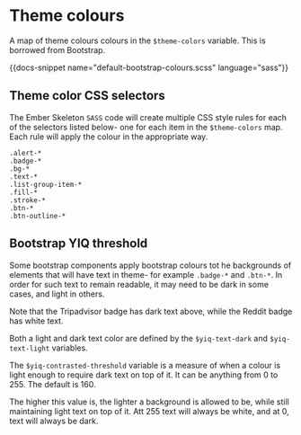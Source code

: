 # Theme colours

A map of theme colours colours in the `$theme-colors` variable. This is borrowed from Bootstrap.

{{docs-snippet name="default-bootstrap-colours.scss" language="sass"}}

## Theme color CSS selectors

The Ember Skeleton `SASS` code will create multiple CSS style rules for each of the selectors listed below- one for each item in the `$theme-colors` map. Each rule will apply the colour in the appropriate way.

    .alert-*
    .badge-*
    .bg-*
    .text-*
    .list-group-item-*
    .fill-*
    .stroke-*
    .btn-*
    .btn-outline-*

## Bootstrap YIQ threshold

Some bootstrap components apply bootstrap colours tot he backgrounds of elements that will have text in theme- for example `.badge-*` and `.btn-*`. In order for such text to remain readable, it may need to be dark in some cases, and light in others.

Note that the Tripadvisor badge has dark text above, while the Reddit badge has white text.

Both a light and dark text color are defined by the `$yiq-text-dark` and `$yiq-text-light` variables.

The `$yiq-contrasted-threshold` variable is a measure of when a colour is light enough to require dark text on top of it. It can be anything from 0 to 255. The default is 160.

The higher this value is, the lighter a background is allowed to be, while still maintaining light text on top of it. Att 255 text will always be white, and at 0, text will always be dark.
